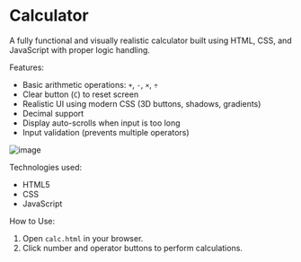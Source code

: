 # Calculator
A fully functional and visually realistic calculator built using HTML, CSS, and JavaScript with proper logic handling.

Features:
- Basic arithmetic operations: `+`, `-`, `×`, `÷`
- Clear button (`C`) to reset screen
- Realistic UI using modern CSS (3D buttons, shadows, gradients)
- Decimal support
- Display auto-scrolls when input is too long
- Input validation (prevents multiple operators)
  
![image](https://github.com/user-attachments/assets/3b164551-d641-4f0c-8d8a-6ebbdc507f92)

Technologies used:
- HTML5
- CSS
- JavaScript

How to Use:
1. Open `calc.html` in your browser.
2. Click number and operator buttons to perform calculations.
